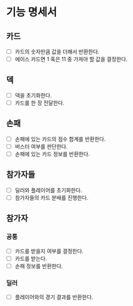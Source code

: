 # 기능 명세서

## 카드

- [ ] 카드의 숫자만큼 값을 더해서 반환한다.
- [ ] 에이스 카드면 1 혹은 11 중 가져야 할 값을 결정한다.

## 덱

- [ ] 덱을 초기화한다.
- [ ] 카드를 한 장 전달한다.

## 손패

- [ ] 손패에 있는 카드의 점수 합계를 반환한다.
- [ ] 버스터 여부를 판단한다.
- [ ] 손패에 있는 카드 정보를 반환한다.

## 참가자들

- [ ] 딜러와 플레이어를 초기화한다.
- [ ] 참가자들의 카드 분배를 진행한다.

## 참가자

### 공통

- [ ] 카드를 받을지 여부를 결정한다.
- [ ] 카드를 받는다.
- [ ] 손패 정보를 반환한다.

### 딜러

- [ ] 플레이어와의 경기 결과를 반환한다.
